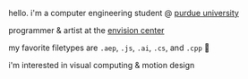 hello. i'm a computer engineering student @ [purdue university](https://www.purdue.edu/)

programmer & artist at the [envision center](https://www.rcac.purdue.edu/envision)

my favorite filetypes are `.aep`, `.js`, `.ai`, `.cs`, and `.cpp` 🤖 

i'm interested in visual computing & motion design

<!--
**jaddenki/jaddenki** is a ✨ _special_ ✨ repository because its `README.md` (this file) appears on your GitHub profile.

Here are some ideas to get you started:

- 🔭 I’m currently working on ...
- 🌱 I’m currently learning ...
- 👯 I’m looking to collaborate on ...
- 🤔 I’m looking for help with ...
- 💬 Ask me about ...
- 📫 How to reach me: ...
- 😄 Pronouns: ...
- ⚡ Fun fact: ...
-->
